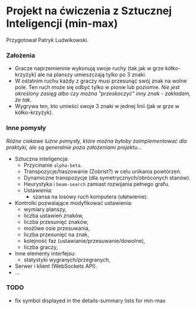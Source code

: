 
# Projekt na ćwiczenia z Sztucznej Inteligencji (min-max)

Przygotował Patryk Ludwikowski.



### Założenia

* Gracze naprzemiennie wykonują swoje ruchy (tak jak w grze kółko-krzyżyk) ale na planszy umieszczają tylko po 3 znaki. 
* W ostatnim ruchu każdy z graczy musi przesunąć swój znak na wolne pole. Ten ruch może się odbyć tylko w pionie lub poziomie. _Nie jest określony zasięg albo czy można "przeskoczyć" inny znak - zakładam, że tak._
* Wygrywa ten, kto umieści swoje 3 znaki w jednej linii (jak w grze w kółko-krzyżyk).



### Inne pomysły

_Różne ciekawe luźne pomysły, które można byłoby zaimplementować dla praktyki, ale są generalnie poza założeniami projektu..._

+ Sztuczna inteligencja:
	+ Przycinanie `alpha-beta`.
	+ Transpozycje/haszowanie (Zobrist?) w celu unikania powtórzeń.
	+ Dynamiczne transpozycje (dla symetrycznych/obróconych stanów).
	+ Heurystyka i `beam-search` zamiast rozwijania pełnego grafu.
	+ Ustawienia:
		+ szansa na losowy ruch komputera (ułatwienie).
+ Kontrolki pozwalające modyfikować ustawienia:
	+ wymiary planszy,
	+ liczba ustawień znaków, 
	+ liczba przesunięć znaków,
	+ możliwe osie przesuwania,
	+ liczba przesunięć na znak,
	+ kolejność faz (ustawianie/przesuwanie/dowolne),
	+ liczba graczy,
+ Inne elementy interfejsu:
	+ statystyki wygranych/przegranych,
+ Serwer i klient (WebSockets API).
+ ...



### TODO

+ fix symbol displayed in the details-summary lists for min-max


